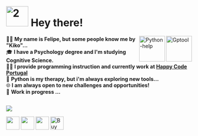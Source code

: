 
# <img alt="2" height="55" width="60" src="https://cdn.discordapp.com/attachments/1200737677486608446/1200742311366250576/fire.gif?ex=65c7496b&is=65b4d46b&hm=9e9f35aedb5fbf230f3325643ddf093be1d95bb72916ba41aeb8142194d8d3e8&"> Hey there! 

 <a href="https://beckerfelipee.github.io/GPTool-LandingPage/">
  <img align="right" alt="Gptool" height="70" src="https://cdn.discordapp.com/attachments/896421524200914954/1163556247988076647/GPTool_Logo_1.gif?ex=65400133&is=652d8c33&hm=ac715a93e4b21ef694794adce0339e522a515b375abcaf24370e9d62bef624f4&">
</a>

 <a href="https://cdn.discordapp.com/attachments/896421524200914954/1195015972772401192/Python_Help.pdf?ex=65b2745a&is=659fff5a&hm=044a9ba974a5642c0d7eda75435c11a4e1c2636831a38a9ce5d7b0789df57750&">
  <img align="right" alt="Python-help" height="70" src="https://media.discordapp.net/attachments/770989141134671925/1160181141756706906/image-removebg-preview.png?ex=6533b9e3&is=652144e3&hm=38c9a6a74f7ee108380772ca664e4d2a756213a4e39130489e97fc0806fb8025">
</a>

🙋‍♂️ **My name is Felipe, but some people know me by "Kiko"...** <br>
🎓 **I have a Psychology degree and I'm studying Cognitive Science.** <br>
👨‍💻 **I provide programming instruction and currently work at [Happy Code Portugal](https://www.happycode.pt/)** <br>
🐍 **Python is my therapy, but i'm always exploring new tools...** <br>
🌐 **I am always open to new challenges and opportunities!** <br>
🚀 **Work in progress ...** <br>


 ##

<p align="left"> <a href="https://github.com/thinkright20"><img src="https://skillicons.dev/icons?i=github,pycharm,vscode,replit,py,css,html,js,nodejs,bash"> </a> </p>
<a href="https://cdn.discordapp.com/attachments/770989141134671925/1160196258691022888/Kikope_Discord.png?ex=6533c7f7&is=652152f7&hm=95c883607f5586049b244be135897da722efa19adeaa7f4a372595650b44147a&" target="_blank"><img 
height='36' src="https://img.shields.io/badge/Discord-7289DA?style=for-the-badge&logo=discord&logoColor=white" target="_blank"></a> 
<a href = "mailto:beckerfelipee@gmail.com"><img height='36' src="https://img.shields.io/badge/-Gmail-%23333?style=for-the-badge&logo=gmail&logoColor=white" target="_blank"></a>
<a href="https://www.linkedin.com/in/felipebeckersantos/" target="_blank"><img height='36' src="https://img.shields.io/badge/-LinkedIn-%230077B5?style=for-the-badge&logo=linkedin&logoColor=white" target="_blank"></a> 
<a href='https://www.buymeacoffee.com/beckerfelipee' target='_blank'><img height='36' style='border:0px;height:36px;' src='https://cdn.discordapp.com/attachments/896421524200914954/1211432058589679626/9dDnyYo4.png?ex=65ee2d06&is=65dbb806&hm=fc62ae3bb0e60da6b641608c229e8dd0422015e4001ae9f08d5e08743c1885a2&' border='0' alt='Buy Me a Coffee' /></a>


